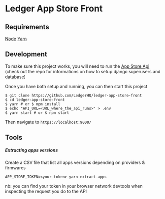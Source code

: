 # Ledger App Store Front

## Requirements

[Node](https://nodejs.org/download/release/latest-dubnium/)
[Yarn](https://yarnpkg.com/en/docs/install)

## Development

To make sure this project works, you will need to run the [App Store Api](https://github.com/LedgerHQ/ledger-app-store-api) (check out the repo for informations on how to setup django superusers and database)

Once you have both setup and running, you can then start this project

```shell
$ git clone https://github.com/LedgerHQ/ledger-app-store-front
$ cd ledger-app-store-front
$ yarn # or $ npm install
$ echo "API_URL=<URL_where_the_api_runs>" > .env
$ yarn start # or $ npm start
```

Then navigate to `https://localhost:9000/`

## Tools

##### Extracting apps versions

Create a CSV file that list all apps versions depending on providers & firmwares

```
APP_STORE_TOKEN=<your-token> yarn extract-apps
```

nb: you can find your token in your browser network devtools when inspecting
the request you do to the API
